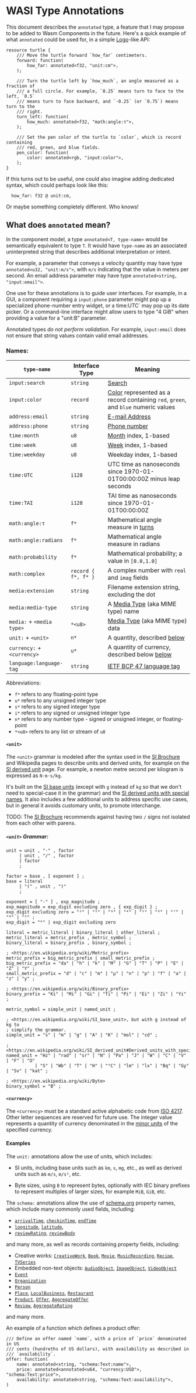 # WASI Type Annotations

This document describes the `annotated` type, a feature that I may propose to
be added to Wasm Components in the future. Here's a quick example of what
`annotated` could be used for, in a simple [Logo]-like API:

```
resource turtle {
    /// Move the turtle forward `how_far` centimeters.
    forward: function(
        how_far: annotated<f32, "unit:cm">,
    );

    /// Turn the turtle left by `how_much`, an angle measured as a fraction of
    /// a full circle. For example, `0.25` means turn to face to the left, `0.5`
    /// means turn to face backward, and `-0.25` (or `0.75`) means turn to the
    /// right.
    turn_left: function(
        how_much: annotated<f32, "math:angle:τ">,
    );

    /// Set the pen color of the turtle to `color`, which is record containing
    /// red, green, and blue fields.
    pen_color: function(
        color: annotated<rgb, "input:color">,
    );
}
```

If this turns out to be useful, one could also imagine adding dedicated syntax,
which could perhaps look like this:
```
  how_far: f32 @ unit:cm,
```
Or maybe something completely different. Who knows!

## What does `annotated` mean?

In the component model, a type `annotated<T, type-name>` would be semantically
equivalent to type `T`. It would have `type-name` as an associated uninterpreted
string that describes additional interpretation or intent.

For example, a parameter that conveys a velocity quantity may have type
`annotated<u32, "unit:m/s">`, with `m/s` indicating that the
value in meters per second. An email address parameter may have type
`annotated<string, "input:email">`.

One use for these annotations is to guide user interfaces. For example, in a
GUI, a component requiring a `input:phone` parameter might pop up a specialized
phone-number entry widget, or a time:UTC` may pop up its date picker. Or a
command-line interface might allow users to type "4 GiB" when providing a value
for a "unit:B" parameter.

Annotated types *do not perform validation*. For example, `input:email`
does not ensure that string values contain valid email addresses.

### Names:

| `type-name`          | Interface Type  | Meaning                    |
| -------------------- | --------------- | -------------------------- |
| `input:search`       | `string`        | [Search]                   |
| `input:color`        | `record`        | [Color] represented as a record containing `red`, `green`, and `blue` numeric values |
| `address:email`      | `string`        | [E-mail Address]           |
| `address:phone`      | `string`        | [Phone number]             |
| `time:month`         | `u8`            | [Month] index, 1-based     |
| `time:week`          | `u8`            | [Week] index, 1-based      |
| `time:weekday`       | `u8`            | Weekday index, 1-based     |
| `time:UTC`           | `i128`          | UTC time as nanoseconds since 1970-01-01T00:00:00Z minus leap seconds |
| `time:TAI`           | `i128`          | TAI time as nanoseconds since 1970-01-01T00:00:00Z |
| `math:angle:τ`       | `f*`            | Mathematical angle measure in [turns] |
| `math:angle:radians` | `f*`            | Mathematical angle measure in radians |
| `math:probability`   | `f*`            | Mathematical probability; a value in `[0.0,1.0]` |
| `math:complex`       | `record { f*, f* }` | A complex number with `real` and `imag` fields |
| `media:extension`    | `string`        | Filename extension string, excluding the dot |
| `media:media-type`   | `string`        | A [Media Type] (aka MIME type) name |
| `media:` + `<media type>`  | `*<u8>`   | [Media Type] (aka MIME type) data |
| `unit:` + `<unit>`   | `n*`            | A quantity, described [below](#unit) |
| `currency:` + `<currency>` | `u*`      | A quantity of currency, described below [below](#currency) |
| `language:language-tag`    | `string`  | [IETF BCP 47 language tag]   |

Abbreviations:
 - `f*` refers to any floating-point type
 - `u*` refers to any unsigned integer type
 - `s*` refers to any signed integer type
 - `i*` refers to any signed or unsigned integer type
 - `n*` refers to any number type - signed or unsigned integer, or floating-point
 - `*<u8>` refers to any list or stream of `u8`

#### `<unit>`

The `<unit>` grammar is modeled after the syntax used in the [SI Brochure]
and Wikipedia pages to describe units and derived units, for example on the
[SI derived unit] page. For example, a newton metre second per kilogram is
expressed as `N⋅m⋅s/kg`.

It's built on the [SI base units] (except with `g` instead of `kg` so that we
don't need to special-case it in the grammar) and the
[SI derived units with special names]. It also includes a few additional units
to address specific use cases, but in general it avoids customary units, to
promote interchange.

TODO: The [SI Brochure] recommends against having two `/` signs not isolated
from each other with parens.

##### `<unit>` Grammar:

```ebnf
unit = unit , "⋅" , factor
     | unit , "/" , factor
     | factor
     ;

factor = base , [ exponent ] ;
base = literal
     | "(" , unit , ")"
     ;

exponent = [ "-" ] , exp_magnitude ;
exp_magnitude = exp_digit excluding zero , { exp_digit } ;
exp_digit excluding zero = "¹" | "²" | "³" | "⁴" | "⁵" | "⁶" | "⁷" | "⁸" | "⁹" ;
exp_digit = "⁰" | exp_digit excluding zero

literal = metric_literal | binary_literal | other_literal ;
metric_literal = metric_prefix , metric_symbol ;
binary_literal = binary_prefix , binary_symbol ;

; <https://en.wikipedia.org/wiki/Metric_prefix>
metric_prefix = big_metric_prefix | small_metric_prefix ;
big_metric_prefix = "da" | "h" | "k" | "M" | "G" | "T" | "P" | "E" | "Z" | "Y" ;
small_metric_prefix = "d" | "c" | "m" | "μ" | "n" | "p" | "f" | "a" | "z" | "y" ;

; <https://en.wikipedia.org/wiki/Binary_prefix>
binary_prefix = "Ki" | "Mi" | "Gi" | "Ti" | "Pi" | "Ei" | "Zi" | "Yi" ;

metric_symbol = simple_unit | named_unit ;

; <https://en.wikipedia.org/wiki/SI_base_unit>, but with g instead of kg to
; simplify the grammar.
simple_unit = "s" | "m" | "g" | "A" | "K" | "mol" | "cd" ;

; <https://en.wikipedia.org/wiki/SI_derived_unit#Derived_units_with_special_names>
named_unit = "Hz" | "rad" | "sr" | "N" | "Pa" | "J" | "W" | "C" | "V" | "F" | "Ω"
           | "S" | "Wb" | "T" | "H" | "°C" | "lm" | "lx" | "Bq" | "Gy" | "Sv" | "kat" ;

; <https://en.wikipedia.org/wiki/Byte>
binary_symbol = "B" ;
```

#### `<currency>`

The `<currency>` must be a standard active alphabetic code from [ISO 4217].
Other letter sequences are reserved for future use. The integer value
represents a quantity of currency denominated in the [minor units] of the
specified currency.

#### Examples

The `unit:` annotations allow the use of units, which includes:
 - SI units, including base units such as `km`, `s`, `mg`, etc., as well as
   derived units such as `m/s`, `m/s²`, etc.

 - Byte sizes, using `B` to represent bytes, optionally with IEC binary
   prefixes to represent multiples of larger sizes, for example `MiB`, `GiB`,
   etc.

The `schema:` annotations allow the use of [schema.org] property names, which
include many commonly used fields, including:

 - [`arrivalTime`], [`checkinTime`], [`endTime`]
 - [`longitude`], [`latitude`],
 - [`reviewRating`], [`reviewBody`]

and many more, as well as records containing property fields, including:

 - Creative works: [`CreativeWork`], [`Book`], [`Movie`], [`MusicRecording`], [`Recipe`], [`TVSeries`]
 - Embedded non-text objects: [`AudioObject`], [`ImageObject`], [`VideoObject`]
 - [`Event`]
 - [`Organization`]
 - [`Person`]
 - [`Place`], [`LocalBusiness`], [`Restaurant`]
 - [`Product`], [`Offer`], [`AggregateOffer`]
 - [`Review`], [`AggregateRating`]

and many more.

An example of a function which defines a product offer:
```
/// Define an offer named `name`, with a price of `price` denominated in US
/// cents (hundreths of US dollars), with availability as described in
/// `availability`.
offer: function(
    name: annotated<string, "schema:Text:name">,
    price: annotated<annotated<u64, "currency:USD">, "schema:Text:price">,
    availability: annotated<string, "schema:Text:availability">,
)
```

[E-mail Address]: https://developer.mozilla.org/en-US/docs/Learn/Forms/HTML5_input_types#e-mail_address_field
[Search]: https://developer.mozilla.org/en-US/docs/Learn/Forms/HTML5_input_types#search_field
[Phone number]: https://developer.mozilla.org/en-US/docs/Learn/Forms/HTML5_input_types#phone_number_field
[Month]: https://developer.mozilla.org/en-US/docs/Learn/Forms/HTML5_input_types#month
[Time]: https://developer.mozilla.org/en-US/docs/Learn/Forms/HTML5_input_types#time
[Week]: https://developer.mozilla.org/en-US/docs/Learn/Forms/HTML5_input_types#week
[Color]: https://developer.mozilla.org/en-US/docs/Learn/Forms/HTML5_input_types#color_picker_control
[Media Type]: https://www.iana.org/assignments/media-types/media-types.xhtml
[U+20A0–U+20CF]: https://www.unicode.org/charts/PDF/U20A0.pdf
[IETF BCP 47 language tag]: https://www.rfc-editor.org/info/bcp47
[Logo]: https://en.wikipedia.org/wiki/Logo_(programming_language)
[schema.org]: https://schema.org
[`arrivalTime`]: https://schema.org/arrivalTime
[`checkinTime`]: https://schema.org/checkinTime
[`endTime`]: https://schema.org/endTime
[`longitude`]: https://schema.org/longitude
[`latitude`]: https://schema.org/latitude
[`CreativeWork`]: https://schema.org/CreativeWork
[`Book`]: https://schema.org/Book
[`Movie`]: https://schema.org/Movie
[`MusicRecording`]: https://schema.org/MusicRecording
[`Recipe`]: https://schema.org/Recipe
[`TVSeries`]: https://schema.org/TVSeries
[`AudioObject`]: https://schema.org/AudioObject
[`ImageObject`]: https://schema.org/ImageObject
[`VideoObject`]: https://schema.org/VideoObject
[`Event`]: https://schema.org/Event
[`Organization`]: https://schema.org/Organization
[`Person`]: https://schema.org/Person
[`Place`]: https://schema.org/Place
[`LocalBusiness`]: https://schema.org/LocalBusiness
[`Restaurant`]: https://schema.org/Restaurant
[`Product`]: https://schema.org/Product
[`Offer`]: https://schema.org/Offer
[`AggregateOffer`]: https://schema.org/AggregateOffer
[`Review`]: https://schema.org/Review
[`AggregateRating`]: https://schema.org/AggregateRating
[`reviewRating`]: https://schema.org/reviewRating
[`reviewBody`]: https://schema.org/reviewBody
[SI base units]: https://en.wikipedia.org/wiki/SI_base_unit
[SI derived unit]: https://en.wikipedia.org/wiki/SI_derived_unit
[SI derived units with special names]: https://en.wikipedia.org/wiki/SI_derived_unit#Derived_units_with_special_names
[SI Brochure]: https://www.bipm.org/en/publications/si-brochure/
[Byte]: https://en.wikipedia.org/wiki/Byte
[Turn]: https://en.wikipedia.org/wiki/Turn_(angle)
[ISO 4217]: https://en.wikipedia.org/wiki/ISO_4217
[minor units]: https://en.wikipedia.org/wiki/ISO_4217#Minor_units_of_currency
[turns]: https://en.wikipedia.org/wiki/Turn_(angle)

